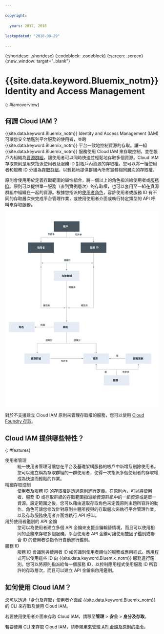 ```yaml
---

copyright:

  years: 2017, 2018

lastupdated: "2018-08-29"

---
```


{:shortdesc: .shortdesc}
{:codeblock: .codeblock}
{:screen: .screen}
{:new_window: target="_blank"}

# {{site.data.keyword.Bluemix_notm}} Identity and Access Management
{: #iamoverview}

## 何謂 Cloud IAM？

{{site.data.keyword.Bluemix_notm}} Identity and Access Management (IAM) 可讓您安全地鑑別平台服務的使用者，並跨 {{site.data.keyword.Bluemix_notm}} 平台一致地控制資源的存取。讓一組 {{site.data.keyword.Bluemix_notm}} 服務使用 Cloud IAM 來存取控制，並在帳戶內組織為[資源群組](/docs/account/resourcegroups.html)，讓使用者可以同時快速並輕鬆地存取多個資源。Cloud IAM 存取原則是用來指派使用者及服務 ID 對帳戶內資源的存取權。您可以將一組使用者和服務 ID 分組為[存取群組](/docs/iam/groups.html)，以輕鬆地提供群組內所有實體相同層次的存取權。

原則會使用用於定義存取範圍的屬性組合，將一個以上的角色指派給使用者或[服務 ID](/docs/iam/serviceid.html#serviceids)。原則可以提供單一服務（直到實例層次）的存取權，也可以套用至一組在資源群組中組織在一起的資源。根據您指派的[使用者角色](/docs/iam/users_roles.html#iamusermanrol)，容許使用者或服務 ID 有不同的存取層次來完成平台管理作業，或使用使用者介面或執行特定類型的 API 呼叫來存取服務。

![用於帳戶存取管理的 IAM](images/iam-diagram.svg "存取管理如何在帳戶中使用 IAM 運作")

對於不支援建立 Cloud IAM 原則來管理存取權的服務，您可以使用 [Cloud Foundry 存取](/docs/iam/cfaccess.html#cfaccess)。


## Cloud IAM 提供哪些特性？
{: #features}

<dl>
<dt>使用者管理</dt>
<dd>統一使用者管理可讓您在平台及基礎架構服務的帳戶中新增及刪除使用者。您可以建立稱為存取群組的一群使用者，使得一次指派多個使用者的存取權成為快速而輕鬆的作業。</dd>
<dt>精細存取控制</dt>
<dd>使用者及服務 ID 的存取權是透過原則進行定義。在原則內，可以將使用者、服務 ID 或存取群組的存取範圍指派給資源群組中的一組資源或是單一資源。設定範圍之後，您可以藉由選取存取角色來定義原則主題所容許的動作。角色可讓您修改針對原則主體所授與的存取層次來執行平台管理作業，以及存取服務使用者介面或執行 API 呼叫。</dd>
<dt>用於使用者鑑別的 API 金鑰</dt>
<dd>您可以為使用者建立多個 API 金鑰來支援金鑰輪替情境，而且可以使用相同的金鑰來存取多個服務。平台使用者 API 金鑰可讓使用雙因子鑑別或聯合 ID 的使用者從指令行自動進行鑑別。</dd>
<dt>服務 ID</dt>
<dd>服務 ID 會識別與使用者 ID 如何識別使用者類似的服務或應用程式。應用程式可以使用這些 ID 向 {{site.data.keyword.Bluemix_notm}} 服務進行鑑別。您可以將原則指派給每一個服務 ID，以控制應用程式使用服務 ID 所容許的存取層次，而且可以建立 API 金鑰來啟用鑑別。</dd>
</dl>


## 如何使用 Cloud IAM？

您可以透過「身分及存取」使用者介面或 {{site.data.keyword.Bluemix_notm}} 的 CLI 來存取及使用 Cloud IAM。

若要使用使用者介面來存取 Cloud IAM，請移至**管理** &gt; **安全** &gt; **身分及存取**。

若要使用 CLI 來存取 Cloud IAM，請參閱[用來管理 API 金鑰及原則的指令](/docs/cli/reference/ibmcloud/cli_api_policy.html#ibmcloud_commands_iam)。
